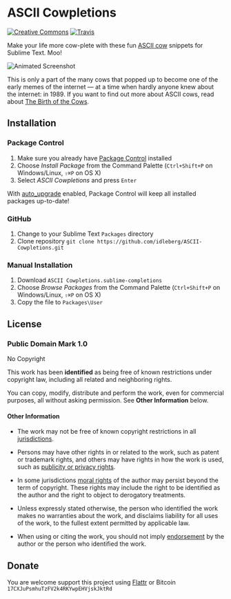 # ASCII Cowpletions

[![Creative Commons](https://img.shields.io/badge/license-CC0%201.0-orange.svg?style=flat-square)](http://creativecommons.org/publicdomain/zero/1.0/)
[![Travis](https://img.shields.io/travis/idleberg/ASCII-Cowpletions.svg?style=flat-square)](https://travis-ci.org/idleberg/ASCII-Cowpletions)

Make your life more cow-plete with these fun [ASCII cow](https://web.archive.org/web/20010817055008/http://www.geocities.com/spunk1111/cows.htm) snippets for Sublime Text. Moo!

![Animated Screenshot](https://raw.github.com/idleberg/ASCII-Cowpletions/master/images/screenshot.gif)

This is only a part of the many cows that popped up to become one of the early memes of the internet — at a time when hardly anyone knew about the internet: in 1989. If you want to find out more about ASCII cows, read about [The Birth of the Cows](https://web.archive.org/web/20120202025244/http://www.clasohm.com/cows/guide5.html).

## Installation

### Package Control

1. Make sure you already have [Package Control](http://wbond.net/sublime_packages/package_control/) installed
2. Choose *Install Package* from the Command Palette (`Ctrl+Shift+P` on Windows/Linux, `⇧⌘P` on OS X)
3. Select *ASCII Cowpletions* and press `Enter`

With [auto_upgrade](http://wbond.net/sublime_packages/package_control/settings/) enabled, Package Control will keep all installed packages up-to-date!

### GitHub

1. Change to your Sublime Text `Packages` directory
2. Clone repository `git clone https://github.com/idleberg/ASCII-Cowpletions.git`

### Manual Installation

1. Download `ASCII Cowpletions.sublime-completions`
2. Choose *Browse Packages* from the Command Palette (`Ctrl+Shift+P` on Windows/Linux, `⇧⌘P` on OS X)
3. Copy the file to `Packages\User`

## License

### Public Domain Mark 1.0
No Copyright

This work has been **identified** as being free of known restrictions under copyright law, including all related and neighboring rights.

You can copy, modify, distribute and perform the work, even for commercial purposes, all without asking permission. See **Other Information** below.

#### Other Information

* The work may not be free of known copyright restrictions in all [jurisdictions](http://creativecommons.org/publicdomain/mark/1.0/).

* Persons may have other rights in or related to the work, such as patent or trademark rights, and others may have rights in how the work is used, such as [publicity or privacy rights](http://wiki.creativecommons.org/Frequently_Asked_Questions#When_are_publicity_rights_relevant.3F).

* In some jurisdictions [moral rights](http://creativecommons.org/publicdomain/mark/1.0/) of the author may persist beyond the term of copyright. These rights may include the right to be identified as the author and the right to object to derogatory treatments.

* Unless expressly stated otherwise, the person who identified the work makes no warranties about the work, and disclaims liability for all uses of the work, to the fullest extent permitted by applicable law.

* When using or citing the work, you should not imply [endorsement](http://creativecommons.org/publicdomain/mark/1.0/) by the author or the person who identified the work.

## Donate

You are welcome support this project using [Flattr](https://flattr.com/submit/auto?user_id=idleberg&url=https://github.com/idleberg/ASCII-Cowpletions) or Bitcoin `17CXJuPsmhuTzFV2k4RKYwpEHVjskJktRd`
